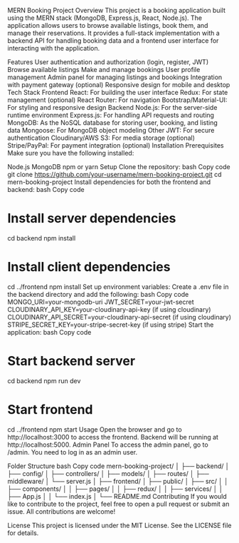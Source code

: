 MERN Booking Project
Overview
This project is a booking application built using the MERN stack (MongoDB, Express.js, React, Node.js). The application allows users to browse available listings, book them, and manage their reservations. It provides a full-stack implementation with a backend API for handling booking data and a frontend user interface for interacting with the application.

Features
User authentication and authorization (login, register, JWT)
Browse available listings
Make and manage bookings
User profile management
Admin panel for managing listings and bookings
Integration with payment gateway (optional)
Responsive design for mobile and desktop
Tech Stack
Frontend
React: For building the user interface
Redux: For state management (optional)
React Router: For navigation
Bootstrap/Material-UI: For styling and responsive design
Backend
Node.js: For the server-side runtime environment
Express.js: For handling API requests and routing
MongoDB: As the NoSQL database for storing user, booking, and listing data
Mongoose: For MongoDB object modeling
Other
JWT: For secure authentication
Cloudinary/AWS S3: For media storage (optional)
Stripe/PayPal: For payment integration (optional)
Installation
Prerequisites
Make sure you have the following installed:

Node.js
MongoDB
npm or yarn
Setup
Clone the repository:
bash
Copy code
git clone https://github.com/your-username/mern-booking-project.git
cd mern-booking-project
Install dependencies for both the frontend and backend:
bash
Copy code
# Install server dependencies
cd backend
npm install

# Install client dependencies
cd ../frontend
npm install
Set up environment variables:
Create a .env file in the backend directory and add the following:
bash
Copy code
MONGO_URI=your-mongodb-uri
JWT_SECRET=your-jwt-secret
CLOUDINARY_API_KEY=your-cloudinary-api-key (if using cloudinary)
CLOUDINARY_API_SECRET=your-cloudinary-api-secret (if using cloudinary)
STRIPE_SECRET_KEY=your-stripe-secret-key (if using stripe)
Start the application:
bash
Copy code
# Start backend server
cd backend
npm run dev

# Start frontend
cd ../frontend
npm start
Usage
Open the browser and go to http://localhost:3000 to access the frontend.
Backend will be running at http://localhost:5000.
Admin Panel
To access the admin panel, go to /admin. You need to log in as an admin user.

Folder Structure
bash
Copy code
mern-booking-project/
│
├── backend/
│   ├── config/
│   ├── controllers/
│   ├── models/
│   ├── routes/
│   ├── middleware/
│   └── server.js
│
├── frontend/
│   ├── public/
│   ├── src/
│   │   ├── components/
│   │   ├── pages/
│   │   ├── redux/
│   │   ├── services/
│   │   ├── App.js
│   │   └── index.js
│
└── README.md
Contributing
If you would like to contribute to the project, feel free to open a pull request or submit an issue. All contributions are welcome!

License
This project is licensed under the MIT License. See the LICENSE file for details.

